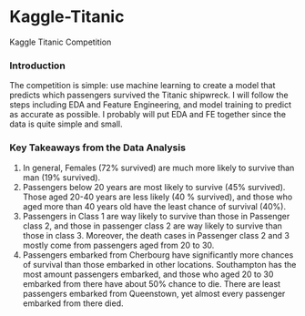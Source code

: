 # Kaggle-Titanic
Kaggle Titanic Competition 

### Introduction
The competition is simple: use machine learning to create a model that predicts which passengers survived the Titanic shipwreck. I will follow the steps including EDA and Feature Engineering, and model training to predict as accurate as possible. I probably will put EDA and FE together since the data is quite simple and small.

### Key Takeaways from the Data Analysis
1. In general, Females (72% survived) are much more likely to survive than man (19% survived).
2. Passengers below 20 years are most likely to survive (45% survived). Those aged 20-40 years are less likely (40 % survived), and those who aged more than 40 years old have the least chance of survival (40%).
3. Passengers in Class 1 are way likely to survive than those in Passenger class 2, and those in passenger class 2 are way likely to survive than those in class 3. Moreover, the death cases in Passenger class 2 and 3 mostly come from passengers aged from 20 to 30. 
4. Passengers embarked from Cherbourg have significantly more chances of survival than those embarked in other locations. Southampton has the most amount passengers embarked, and those who aged 20 to 30 embarked from there have about 50% chance to die. There are least passengers embarked from Queenstown, yet almost every passenger embarked from there died. 
